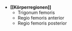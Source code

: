- **[[Körperregionen]]**
    - Trigonum femoris
    - Regio femoris anterior
    - Regio femoris posterior